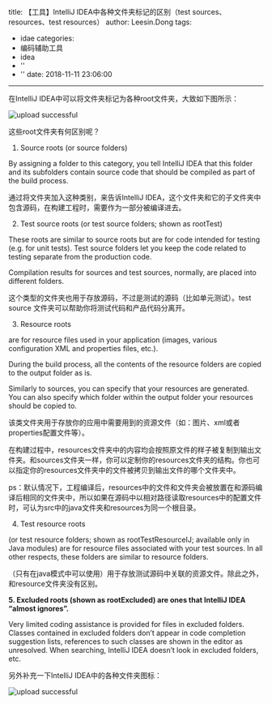 title: 【工具】IntelliJ IDEA中各种文件夹标记的区别（test sources、resources、test resources）
author: Leesin.Dong
tags:
  - idae
categories:
  - 编码辅助工具
  - idea
  - ''
  - ''
date: 2018-11-11 23:06:00
---
在IntelliJ IDEA中可以将文件夹标记为各种root文件夹，大致如下图所示：


![upload successful](/images/my_blog_197.png)

这些root文件夹有何区别呢？

1. Source roots (or source folders)

By assigning a folder to this category, you tell IntelliJ IDEA that this folder and its subfolders contain source code that should be compiled as part of the build process.

通过将文件夹加入这种类别，来告诉IntelliJ IDEA，这个文件夹和它的子文件夹中包含源码，在构建工程时，需要作为一部分被编译进去。

2. Test source roots (or test source folders; shown as rootTest)

These roots are similar to source roots but are for code intended for testing (e.g. for unit tests). Test source folders let you keep the code related to testing separate from the production code.

Compilation results for sources and test sources, normally, are placed into different folders.

这个类型的文件夹也用于存放源码，不过是测试的源码（比如单元测试）。test source 文件夹可以帮助你将测试代码和产品代码分离开。

3. Resource roots

are for resource files used in your application (images, various configuration XML and properties files, etc.).

During the build process, all the contents of the resource folders are copied to the output folder as is.

Similarly to sources, you can specify that your resources are generated. You can also specify which folder within the output folder your resources should be copied to.

该类文件夹用于存放你的应用中需要用到的资源文件（如：图片、xml或者properties配置文件等）。

在构建过程中，resources文件夹中的内容均会按照原文件的样子被复制到输出文件夹。和sources文件夹一样，你可以定制你的resources文件夹的结构。你也可以指定你的resources文件夹中的文件被拷贝到输出文件的哪个文件夹中。

ps：默认情况下，工程编译后，resources中的文件和文件夹会被放置在和源码编译后相同的文件夹中，所以如果在源码中以相对路径读取resources中的配置文件时，可认为src中的java文件夹和resources为同一个根目录。

4. Test resource roots

(or test resource folders; shown as rootTestResourceIJ; available only in Java modules) are for resource files associated with your test sources. In all other respects, these folders are similar to resource folders.

（只有在java模式中可以使用）用于存放测试源码中关联的资源文件。除此之外，和resource文件夹没有区别。

**5. Excluded roots (shown as rootExcluded) are ones that IntelliJ IDEA 
“almost ignores”.**

Very limited coding assistance is provided for files in excluded folders. Classes contained in excluded folders don’t appear in code completion suggestion lists, references to such classes are shown in the editor as unresolved. When searching, IntelliJ IDEA doesn’t look in excluded folders, etc.

 

另外补充一下IntelliJ IDEA中的各种文件夹图标：

![upload successful](/images/my_blog_198.png)

